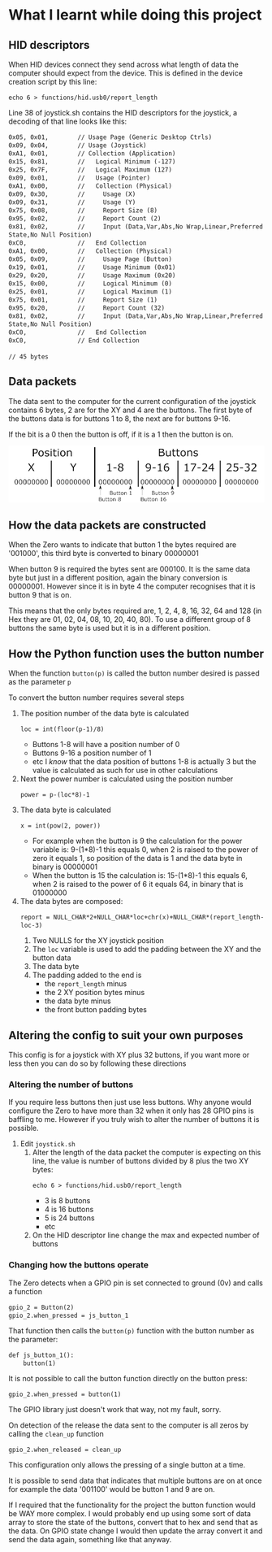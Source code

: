 # What I learnt while doing this project

## HID descriptors
When HID devices connect they send across what length of data the computer should expect from the device. This is defined in the device creation script by this line:
```
echo 6 > functions/hid.usb0/report_length
```

Line 38 of joystick.sh contains the HID descriptors for the joystick, a decoding of that line looks like this:
```
0x05, 0x01,        // Usage Page (Generic Desktop Ctrls)
0x09, 0x04,        // Usage (Joystick)
0xA1, 0x01,        // Collection (Application)
0x15, 0x81,        //   Logical Minimum (-127)
0x25, 0x7F,        //   Logical Maximum (127)
0x09, 0x01,        //   Usage (Pointer)
0xA1, 0x00,        //   Collection (Physical)
0x09, 0x30,        //     Usage (X)
0x09, 0x31,        //     Usage (Y)
0x75, 0x08,        //     Report Size (8)
0x95, 0x02,        //     Report Count (2)
0x81, 0x02,        //     Input (Data,Var,Abs,No Wrap,Linear,Preferred State,No Null Position)
0xC0,              //   End Collection
0xA1, 0x00,        //   Collection (Physical)
0x05, 0x09,        //     Usage Page (Button)
0x19, 0x01,        //     Usage Minimum (0x01)
0x29, 0x20,        //     Usage Maximum (0x20)
0x15, 0x00,        //     Logical Minimum (0)
0x25, 0x01,        //     Logical Maximum (1)
0x75, 0x01,        //     Report Size (1)
0x95, 0x20,        //     Report Count (32)
0x81, 0x02,        //     Input (Data,Var,Abs,No Wrap,Linear,Preferred State,No Null Position)
0xC0,              //   End Collection
0xC0,              // End Collection

// 45 bytes
```

## Data packets
The data sent to the computer for the current configuration of the joystick contains 6 bytes, 2 are for the XY and 4 are the buttons. The first byte of the buttons data is for buttons 1 to 8, the next are for buttons 9-16.

If the bit is a 0 then the button is off, if it is a 1 then the button is on.

![Joystick device](/images/04-data.png)

## How the data packets are constructed
When the Zero wants to indicate that button 1 the bytes required are '001000', this third byte is converted to binary
00000001

When button 9 is required the bytes sent are 000100. It is the same data byte but just in a different position, again the binary conversion is 00000001. However since it is in byte 4 the computer recognises that it is button 9 that is on.

This means that the only bytes required are, 1, 2, 4, 8, 16, 32, 64 and 128 (in Hex they are 01, 02, 04, 08, 10, 20, 40, 80). To use a different group of 8 buttons the same byte is used but it is in a different position.

## How the Python function uses the button number
When the function ```button(p)``` is called the button number desired is passed as the parameter ```p```

To convert the button number requires several steps
1. The position number of the data byte is calculated
   ```
   loc = int(floor(p-1)/8)
   ```
   - Buttons 1-8 will have a position number of 0
   - Buttons 9-16 a position number of 1
   - etc
   I *know* that the data position of buttons 1-8 is actually 3 but the value is calculated as such for use in other calculations
1. Next the power number is calculated using the position number
   ```
   power = p-(loc*8)-1
   ```
1. The data byte is calculated
   ```
   x = int(pow(2, power))
   ```
   - For example when the button is 9 the calculation for the power variable is:
   9-(1*8)-1 this equals 0, when 2 is raised to the power of zero it equals 1, so position of the data is 1 and the data byte in binary is 00000001
   - When the button is 15 the calculation is:
   15-(1*8)-1 this equals 6, when 2 is raised to the power of 6 it equals 64, in binary that is 01000000
1. The data bytes are composed:
   ```
   report = NULL_CHAR*2+NULL_CHAR*loc+chr(x)+NULL_CHAR*(report_length-loc-3)
   ```
   1. Two NULLS for the XY joystick position
   1. The ```loc``` variable is used to add the padding between the XY and the button data
   1. The data byte
   1. The padding added to the end is
      - the ```report_length``` minus
      - the 2 XY position bytes minus
      - the data byte minus
      - the front button padding bytes

## Altering the config to suit your own purposes
This config is for a joystick with XY plus 32 buttons, if you want more or less then you can do so by following these directions

### Altering the number of buttons

If you require less buttons then just use less buttons. Why anyone would configure the Zero to have more than 32 when it only has 28 GPIO pins is baffling to me. However if you truly wish to alter the number of buttons it is possible.

1. Edit ```joystick.sh```
   1. Alter the length of the data packet the computer is expecting on this line, the value is number of buttons divided by 8 plus the two XY bytes:
      ```
      echo 6 > functions/hid.usb0/report_length
      ```
      - 3 is 8 buttons
      - 4 is 16 buttons
      - 5 is 24 buttons
      - etc
   1. On the HID descriptor line change the max and expected number of buttons


### Changing how the buttons operate
The Zero detects when a GPIO pin is set connected to ground (0v) and calls a function
```
gpio_2 = Button(2)
gpio_2.when_pressed = js_button_1
```

That function then calls the ```button(p)``` function with the button number as the parameter:
```
def js_button_1():
    button(1)
```

It is not possible to call the button function directly on the button press:
```
gpio_2.when_pressed = button(1)
```

The GPIO library just doesn't work that way, not my fault, sorry.

On detection of the release the data sent to the computer is all zeros by calling the ```clean_up``` function
```
gpio_2.when_released = clean_up
```

This configuration only allows the pressing of a single button at a time.

It is possible to send data that indicates that multiple buttons are on at once for example the data '001100' would be button 1 and 9 are on.

If I required that the functionality for the project the button function would be WAY more complex. I would probably end up using some sort of data array to store the state of the buttons, convert that to hex and send that as the data. On GPIO state change I would then update the array convert it and send the data again, something like that anyway.